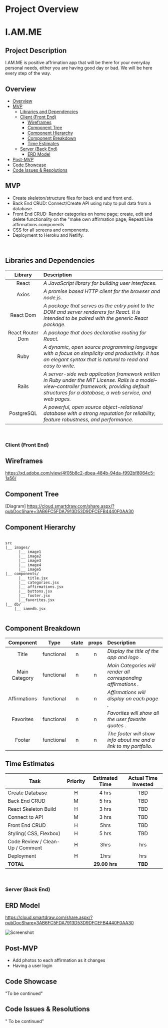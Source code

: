  
# Project Overview

# I.AM.ME

## Project Description
 I.AM.ME is positive affrimation app that will be there for your everyday personal needs, either you are having good day or bad. We will be here every step of the way.
<br>

## Overview

- [Overview](#overview)
- [MVP](#mvp)
  - [Libraries and Dependencies](#libraries-and-dependencies)
  - [Client (Front End)](#client-front-end)
    - [Wireframes](#wireframes)
    - [Component Tree](#component-tree)
    - [Component Hierarchy](#component-hierarchy)
    - [Component Breakdown](#component-breakdown)
    - [Time Estimates](#time-estimates)
  - [Server (Back End)](#server-back-end)
    - [ERD Model](#erd-model)
- [Post-MVP](#post-mvp)
- [Code Showcase](#code-showcase)
- [Code Issues & Resolutions](#code-issues--resolutions)


## MVP

- Create skeleton/structure files for back end and front end.
- Back End CRUD: Connect/Create API using ruby to pull data from a database.
- Front End CRUD: Render categories on home page; create, edit and delete functionality on the "make own affirmation page; Repeat/Like affirmations components
- CSS for all screens and components.
- Deployment to Heroku and Netlify.
<br>

## Libraries and Dependencies


|     Library      | Description                                |
| :--------------: | :----------------------------------------- |
|      React       | _A JavaScript library for building user interfaces._ |
|   Axios   | _A promise based HTTP client for the browser and node.js._ |
| React Dom | _A package that serves as the entry point to the DOM and server renderers for React. It is intended to be paired with the generic React package._ |
|   React Router Dom   | _A package that does declarative routing for React._ |
|    Ruby   | _A dynamic, open source programming language with a focus on simplicity and productivity. It has an elegant syntax that is natural to read and easy to write._ |
|    Rails   | _A server-side web application framework written in Ruby under the MIT License. Rails is a model–view–controller framework, providing default structures for a database, a web service, and web pages._ |
|   PostgreSQL   | _A powerful, open source object-relational database with a strong reputation for reliability, feature robustness, and performance._ |

<br>

### Client (Front End)

## Wireframes
https://xd.adobe.com/view/4f05b8c2-dbea-484b-94da-f992bf8064c5-1a56/


## Component Tree
[Diagram]
https://cloud.smartdraw.com/share.aspx/?pubDocShare=3AB6FC5FDA7913D53D9DFCEFB4440F0AA30


## Component Hierarchy

``` structure

src
|__ images/
      |__ image1
      |__ image2
      |__ image3
      |__ image4
      |__ image5
|__ components/
      |__ title.jsx
      |__ categories.jsx
      |__ affirmations.jsx
      |__ buttons.jsx
      |__ footer.jsx
      |__favorites.jsx
|__ db/
    |__ iamedb.jsx


```

## Component Breakdown

|  Component   |    Type    | state | props | Description                                                      |
| :----------: | :--------: | :---: | :---: | :--------------------------------------------------------------- |
|    Title    | functional |   n   |   n   | _Display the title of the app and logo ._               |
|  Main Category  | functional |   n   |   n   | _Main Categories will render all corresponding affirmations  ._       |
|   Affirmations    |   functional    |   n   |   n   | _Affirmations will display on each page ._      |
| Favorites | functional |   n   |   n   | _Favorites will show all the user favorite quotes ._                 |
|    Footer    | functional |   n   |   n   | _The footer will show info about me and a link to my portfolio._ |

## Time Estimates


| Task                | Priority | Estimated Time | Actual Time Invested | 
| ------------------- | :------: | :------------: | :-----------: | 
| Create Database    |    H     |     4 hrs      |     TBD     |   
| Back End CRUD|    M     |     5 hrs      |     TBD     |    
| React Skeleton Build |    H     |     3 hrs      |     TBD     |    
| Connect to API |    M     |     3 hrs      |     TBD     |     
| Front End CRUD |    H     |     5hrs      |    TBD   |     
| Styling( CSS, Flexbox) |    H     |     5 hrs      |    TBD     |  
| Code Review / Clean-Up / Comment | H | 3hrs | hrs | TBD |
| Deployment  | H | 1hrs | hrs | TBD |
| **TOTAL**               |          |     **29.00 hrs**     |     **TBD**     |     


<br>

### Server (Back End)

## ERD Model

https://cloud.smartdraw.com/share.aspx/?pubDocShare=3AB6FC5FDA7913D53D9DFCEFB4440F0AA30

![Screenshot](https://i.ibb.co/0qvJRks/Capture2.png)

## Post-MVP

- Add photos to each affirmation as it changes 
- Having a user login 


## Code Showcase

"To be continued"

## Code Issues & Resolutions
 
 " To be continued"

